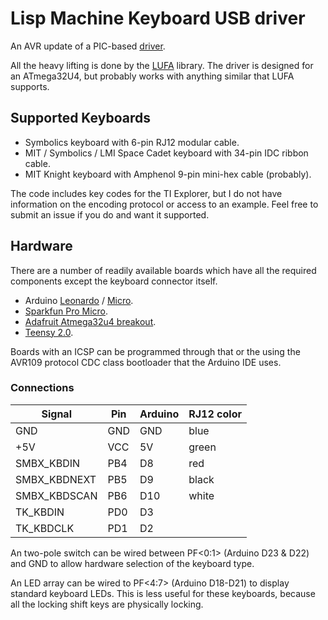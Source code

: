 # Lisp Machine Keyboard USB driver #

An AVR update of a PIC-based [driver](https://github.com/MMcM/lmkbd).

All the heavy lifting is done by the
[LUFA](http://www.fourwalledcubicle.com/LUFA.php) library. The driver is designed for
an ATmega32U4, but probably works with anything similar that LUFA supports.

## Supported Keyboards ##

* Symbolics keyboard with 6-pin RJ12 modular cable.
* MIT / Symbolics / LMI Space Cadet keyboard with 34-pin IDC ribbon cable.
* MIT Knight keyboard with Amphenol 9-pin mini-hex cable (probably).

The code includes key codes for the TI Explorer, but I do not have information on the
encoding protocol or access to an example. Feel free to submit an issue if you do and
want it supported.

## Hardware ##

There are a number of readily available boards which have all the required components
except the keyboard connector itself.

* Arduino [Leonardo](http://arduino.cc/en/Main/arduinoBoardLeonardo) / [Micro](http://arduino.cc/en/Main/arduinoBoardMicro).
* [Sparkfun Pro Micro](https://www.sparkfun.com/products/12640).
* [Adafruit Atmega32u4 breakout](http://www.ladyada.net/products/atmega32u4breakout/).
* [Teensy 2.0](https://www.pjrc.com/teensy/index.html).

Boards with an ICSP can be programmed through that or the using the AVR109 protocol
CDC class bootloader that the Arduino IDE uses.

### Connections ###

| Signal       | Pin | Arduino | RJ12 color |
|--------------|-----|---------|------------|
| GND          | GND | GND     | blue       |
| +5V          | VCC | 5V      | green      |
| SMBX_KBDIN   | PB4 | D8      | red        |
| SMBX_KBDNEXT | PB5 | D9      | black      |
| SMBX_KBDSCAN | PB6 | D10     | white      |
| TK_KBDIN     | PD0 | D3      |            |
| TK_KBDCLK    | PD1 | D2      |            |

An two-pole switch can be wired between PF<0:1> (Arduino D23 & D22) and GND to allow
hardware selection of the keyboard type.

An LED array can be wired to PF<4:7> (Arduino D18-D21) to display standard keyboard
LEDs. This is less useful for these keyboards, because all the locking shift keys are
physically locking.
